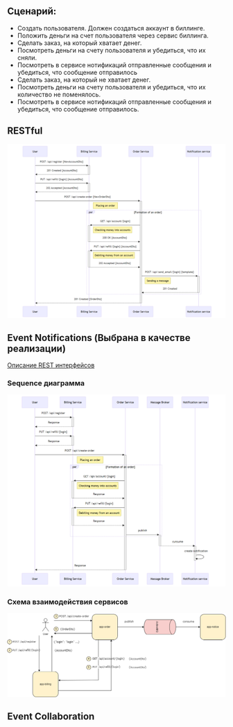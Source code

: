 ## Сценарий:

- Создать пользователя. Должен создаться аккаунт в биллинге.
- Положить деньги на счет пользователя через сервис биллинга.
- Сделать заказ, на который хватает денег.
- Посмотреть деньги на счету пользователя и убедиться, что их сняли.
- Посмотреть в сервисе нотификаций отправленные сообщения и убедиться, что сообщение отправилось
- Сделать заказ, на который не хватает денег.
- Посмотреть деньги на счету пользователя и убедиться, что их количество не поменялось.
- Посмотреть в сервисе нотификаций отправленные сообщения и убедиться, что сообщение отправилось.

## RESTful
![restful-mermaid-diagram](README.assets/restful-mermaid-diagram.png)

## Event Notifications (Выбрана в качестве реализации)
[Описание REST интерфейcов](https://petstore.swagger.io/?url=https://raw.githubusercontent.com/PisklovCor/2023-12-otus-msa-Pisklov/main/hw07/README.assets/event-notifications-openapi.yaml)

### Sequence диаграмма
![event-notifications-mermaid-diagram](README.assets/event-notifications-mermaid-diagram.png)

### Схема взаимодействия сервисов
![event-notifications-drawio](README.assets/event-notifications-drawio.png)

## Event Collaboration